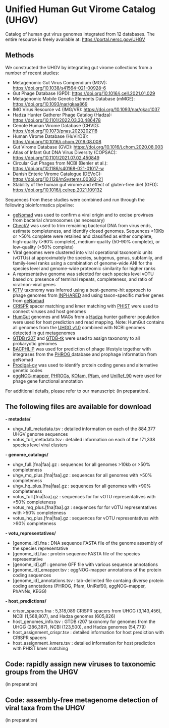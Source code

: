 # Unified Human Gut Virome Catalog (UHGV)

Catalog of human gut virus genomes integrated from 12 databases. The entire resource is freely available at: https://portal.nersc.gov/UHGV

## Methods

We constructed the UHGV by integrating gut virome collections from a number of recent studies: 

- Metagenomic Gut Virus Compendium (MGV): https://doi.org/10.1038/s41564-021-00928-6
- Gut Phage Database (GPD): https://doi.org/10.1016/j.cell.2021.01.029
- Metagenomic Mobile Genetic Elements Database (mMGE): https://doi.org/10.1093/nar/gkaa869
- IMG Virus Resource v4 (IMG/VR): https://doi.org/10.1093/nar/gkac1037
- Hadza Hunter Gatherer Phage Catalog (Hadza): https://doi.org/10.1101/2022.03.30.486478
- Cenote Human Virome Database (CHVD): https://doi.org/10.1073/pnas.2023202118
- Human Virome Database (HuVirDB): https://doi.org/10.1016/j.chom.2019.08.008
- Gut Virome Database (GVD): https://doi.org/10.1016/j.chom.2020.08.003
- Atlas of Infant Gut DNA Virus Diversity (COPSAC): https://doi.org/10.1101/2021.07.02.450849
- Circular Gut Phages from NCBI (Benler et al.): https://doi.org/10.1186/s40168-021-01017-w
- Danish Enteric Virome Catalogue (DEVoC): https://doi.org/10.1128/mSystems.00382-21
- Stability of the human gut virome and effect of gluten-free diet (GFD): https://doi.org/10.1016/j.celrep.2021.109132

Sequences from these studies were combined and run through the following bioinformatics pipeline:
- [geNomad](https://portal.nersc.gov/genomad/) was used to confirm a viral origin and to excise provirues from bacterial chromosomes (as necessary)
- [CheckV](https://bitbucket.org/berkeleylab/checkv) was used to trim remaining bacterial DNA from virus ends, estimate completeness, and identify closed genomes. Sequences >10Kb or >50% complete were retained and classified as either complete, high-quality (>90% complete), medium-quality (50-90% complete), or low-quality (<50% complete)
- Viral genomes were clustered into viral operational taxonomic units (vOTUs) at approximately the species, subgenus, genus, subfamily, and family-level ranks using a combination of genome-wide ANI for the species level and genome-wide proteomic similarity for higher ranks
- A representative genome was selected for each species level vOTU based on: presence of terminal repeats, completeness, and ratio of viral:non-viral genes
- [ICTV](https://ictv.global/vmr) taxonomy was inferred using a best-genome-hit approach to phage genomes from [INPHARED](https://github.com/RyanCook94/inphared) and using taxon-specific marker genes from [geNomad](https://portal.nersc.gov/genomad/) 
- [CRISPR](https://github.com/snayfach/MGV/tree/master/crispr_spacers) spacer matching and kmer matching with [PHIST](https://github.com/refresh-bio/PHIST) were used to connect viruses and host genomes
- [HumGut](https://arken.nmbu.no/~larssn/humgut/) genomes and MAGs from a [Hadza](https://www.biorxiv.org/content/10.1101/2022.03.30.486478v2) hunter gatherer population were used for host prediction and read mapping. Note: HumGut contains all genomes from the [UHGG v1.0](http://ftp.ebi.ac.uk/pub/databases/metagenomics/mgnify_genomes/human-gut/v1.0/) combined with NCBI genomes detected in gut metagenomes
- [GTDB r207](https://gtdb.ecogenomic.org/) and [GTDB-tk](https://github.com/Ecogenomics/GTDBTk) were used to assign taxonomy to all prokaryotic genomes
- [BACPHLIP](https://github.com/adamhockenberry/bacphlip) was used for prediction of phage lifestyle together with integrases from the [PHROG ](https://phrogs.lmge.uca.fr/) database and prophage information from geNomad
- [Prodigal-gv](https://github.com/apcamargo/prodigal-gv) was used to identify protein coding genes and alternative genetic codes
- [eggNOG-mapper](https://github.com/eggnogdb/eggnog-mapper), [PHROGs](https://phrogs.lmge.uca.fr/), [KOfam](https://www.genome.jp/ftp/db/kofam/), [Pfam](http://pfam.xfam.org/), and [UniRef_90](https://ftp.uniprot.org/pub/databases/uniprot/current_release/uniref/uniref90/) were used for phage gene functional annotation

For additional details, please refer to our manuscript: (in preparation).

## The following files are available for download

**- metadata/**

- uhgv_full_metadata.tsv : detailed information on each of the 884,377 UHGV genome sequences
- votus_full_metadata.tsv : detailed information on each of the 171,338 species level viral clusters

**- genome_catalogs/**

- uhgv_full.[fna|faa].gz : sequences for all genomes >10kb or >50% completeness 
- uhgv_mq_plus.[fna|faa].gz : sequences for all genomes with >50% completeness 
- uhgv_hq_plus.[fna|faa].gz : sequences for all genomes with >90% completeness 
- votus_full.[fna|faa].gz : sequences for for vOTU representatives with >50% completeness 
- votus_mq_plus.[fna|faa].gz : sequences for for vOTU representatives with >50% completeness 
- votus_hq_plus.[fna|faa].gz : sequences for vOTU representatives with >90% completeness 

**- votu_representatives/**

- [genome_id].fna : DNA sequence FASTA file of the genome assembly of the species representative
- [genome_id].faa : protein sequence FASTA file of the species representative
- [genome_id].gff : genome GFF file with various sequence annotations
- [genome_id]_emapper.tsv : eggNOG-mapper annotations of the protein coding sequences
- [genome_id]_annotations.tsv : tab-delimited file containg diverse protein coding annotations (PHROG, Pfam, UniRef90, eggNOG-mapper, PhANNs, KEGG)

**- host_predictions/**

- crispr_spacers.fna : 5,318,089 CRISPR spacers from UHGG (3,143,456), NCBI (1,568,807), and Hadza genomes (605,826)
- host_genomes_info.tsv : GTDB r207 taxonomy for genomes from the UHGG (286,387), NCBI (123,500), and Hadza genomes (54,779)
- host_assignment_crispr.tsv : detailed information for host prediction with CRISPR spacers
- host_assignment_kmers.tsv : detailed information for host prediction with PHIST kmer matching


## Code: rapidly assign new viruses to taxonomic groups from the UHGV

(in preparation)

## Code: assembly-free metagenome detection of viral taxa from the UHGV

(in preparation)
